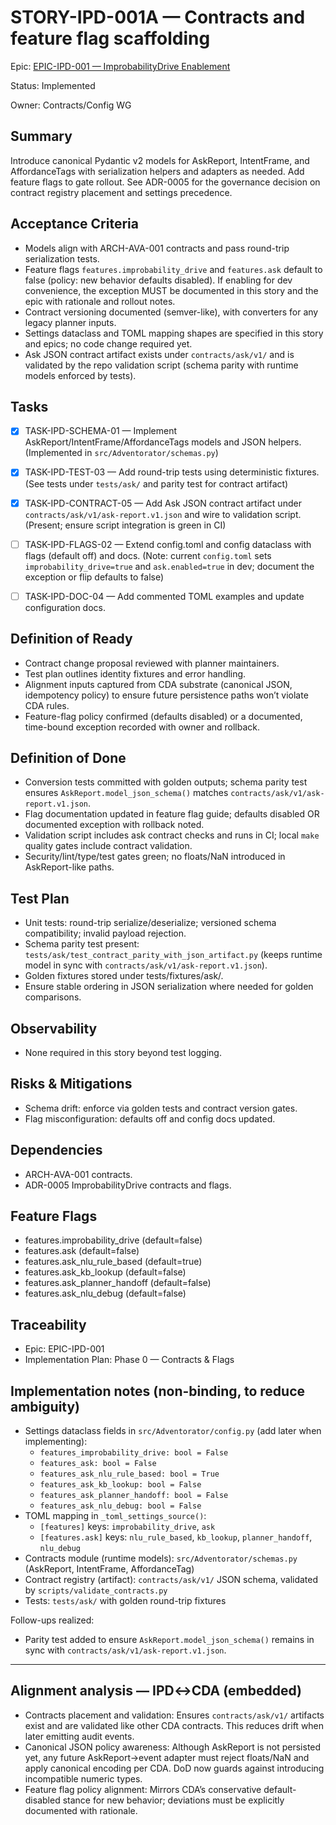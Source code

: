 # STORY-IPD-001A — Contracts and feature flag scaffolding

Epic: [EPIC-IPD-001 — ImprobabilityDrive Enablement](/docs/implementation/epics/EPIC-IPD-001-improbability-drive.md)

Status: Implemented

Owner: Contracts/Config WG

## Summary
Introduce canonical Pydantic v2 models for AskReport, IntentFrame, and AffordanceTags with serialization helpers and adapters as needed. Add feature flags to gate rollout. See ADR-0005 for the governance decision on contract registry placement and settings precedence.

## Acceptance Criteria
- Models align with ARCH-AVA-001 contracts and pass round-trip serialization tests.
- Feature flags `features.improbability_drive` and `features.ask` default to false (policy: new behavior defaults disabled). If enabling for dev convenience, the exception MUST be documented in this story and the epic with rationale and rollout notes.
- Contract versioning documented (semver-like), with converters for any legacy planner inputs.
- Settings dataclass and TOML mapping shapes are specified in this story and epics; no code change required yet.
- Ask JSON contract artifact exists under `contracts/ask/v1/` and is validated by the repo validation script (schema parity with runtime models enforced by tests).

## Tasks
- [x] TASK-IPD-SCHEMA-01 — Implement AskReport/IntentFrame/AffordanceTags models and JSON helpers. (Implemented in `src/Adventorator/schemas.py`)
- [x] TASK-IPD-TEST-03 — Add round-trip tests using deterministic fixtures. (See tests under `tests/ask/` and parity test for contract artifact)
- [x] TASK-IPD-CONTRACT-05 — Add Ask JSON contract artifact under `contracts/ask/v1/ask-report.v1.json` and wire to validation script. (Present; ensure script integration is green in CI)
- [ ] TASK-IPD-FLAGS-02 — Extend config.toml and config dataclass with flags (default off) and docs. (Note: current `config.toml` sets `improbability_drive=true` and `ask.enabled=true` in dev; document the exception or flip defaults to false)
- [ ] TASK-IPD-DOC-04 — Add commented TOML examples and update configuration docs.


## Definition of Ready
- Contract change proposal reviewed with planner maintainers.
- Test plan outlines identity fixtures and error handling.
- Alignment inputs captured from CDA substrate (canonical JSON, idempotency policy) to ensure future persistence paths won’t violate CDA rules.
- Feature-flag policy confirmed (defaults disabled) or a documented, time-bound exception recorded with owner and rollback.

## Definition of Done
- Conversion tests committed with golden outputs; schema parity test ensures `AskReport.model_json_schema()` matches `contracts/ask/v1/ask-report.v1.json`.
- Flag documentation updated in feature flag guide; defaults disabled OR documented exception with rollback noted.
- Validation script includes ask contract checks and runs in CI; local `make` quality gates include contract validation.
- Security/lint/type/test gates green; no floats/NaN introduced in AskReport-like paths.

## Test Plan
- Unit tests: round-trip serialize/deserialize; versioned schema compatibility; invalid payload rejection.
- Schema parity test present: `tests/ask/test_contract_parity_with_json_artifact.py` (keeps runtime model in sync with `contracts/ask/v1/ask-report.v1.json`).
- Golden fixtures stored under tests/fixtures/ask/.
 - Ensure stable ordering in JSON serialization where needed for golden comparisons.

## Observability
- None required in this story beyond test logging.

## Risks & Mitigations
- Schema drift: enforce via golden tests and contract version gates.
- Flag misconfiguration: defaults off and config docs updated.

## Dependencies
- ARCH-AVA-001 contracts.
 - ADR-0005 ImprobabilityDrive contracts and flags.

## Feature Flags
- features.improbability_drive (default=false)
- features.ask (default=false)
 - features.ask_nlu_rule_based (default=true)
 - features.ask_kb_lookup (default=false)
 - features.ask_planner_handoff (default=false)
 - features.ask_nlu_debug (default=false)

## Traceability
- Epic: EPIC-IPD-001
- Implementation Plan: Phase 0 — Contracts & Flags

## Implementation notes (non-binding, to reduce ambiguity)

- Settings dataclass fields in `src/Adventorator/config.py` (add later when implementing):
	- `features_improbability_drive: bool = False`
	- `features_ask: bool = False`
	- `features_ask_nlu_rule_based: bool = True`
	- `features_ask_kb_lookup: bool = False`
	- `features_ask_planner_handoff: bool = False`
 	- `features_ask_nlu_debug: bool = False`
- TOML mapping in `_toml_settings_source()`:
	- `[features]` keys: `improbability_drive`, `ask`
	- `[features.ask]` keys: `nlu_rule_based`, `kb_lookup`, `planner_handoff`, `nlu_debug`
- Contracts module (runtime models): `src/Adventorator/schemas.py` (AskReport, IntentFrame, AffordanceTag)
- Contract registry (artifact): `contracts/ask/v1/` JSON schema, validated by `scripts/validate_contracts.py`
- Tests: `tests/ask/` with golden round-trip fixtures

Follow-ups realized:
- Parity test added to ensure `AskReport.model_json_schema()` remains in sync with `contracts/ask/v1/ask-report.v1.json`.

---

## Alignment analysis — IPD↔CDA (embedded)

- Contracts placement and validation: Ensures `contracts/ask/v1/` artifacts exist and are validated like other CDA contracts. This reduces drift when later emitting audit events.
- Canonical JSON policy awareness: Although AskReport is not persisted yet, any future AskReport→event adapter must reject floats/NaN and apply canonical encoding per CDA. DoD now guards against introducing incompatible numeric types.
- Feature flag policy alignment: Mirrors CDA’s conservative default-disabled stance for new behavior; deviations must be explicitly documented with rationale.
